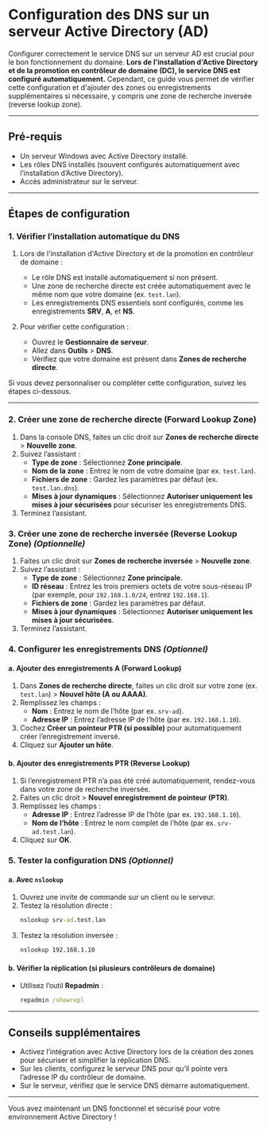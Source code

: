 # Configuration des DNS sur un serveur Active Directory (AD)

Configurer correctement le service DNS sur un serveur AD est crucial pour le bon fonctionnement du domaine. **Lors de l'installation d'Active Directory et de la promotion en contrôleur de domaine (DC), le service DNS est configuré automatiquement.** Cependant, ce guide vous permet de vérifier cette configuration et d'ajouter des zones ou enregistrements supplémentaires si nécessaire, y compris une zone de recherche inversée (reverse lookup zone).

---

## Pré-requis
- Un serveur Windows avec Active Directory installé.
- Les rôles DNS installés (souvent configurés automatiquement avec l’installation d’Active Directory).
- Accès administrateur sur le serveur.

---

## Étapes de configuration

### 1. Vérifier l’installation automatique du DNS
1. Lors de l'installation d'Active Directory et de la promotion en contrôleur de domaine :
    - Le rôle DNS est installé automatiquement si non présent.
    - Une zone de recherche directe est créée automatiquement avec le même nom que votre domaine (ex. `test.lan`).
    - Les enregistrements DNS essentiels sont configurés, comme les enregistrements **SRV**, **A**, et **NS**.
    
2. Pour vérifier cette configuration :
    - Ouvrez le **Gestionnaire de serveur**.
    - Allez dans **Outils** > **DNS**.
    - Vérifiez que votre domaine est présent dans **Zones de recherche directe**.

Si vous devez personnaliser ou compléter cette configuration, suivez les étapes ci-dessous.

---

### 2. Créer une zone de recherche directe (Forward Lookup Zone)
1. Dans la console DNS, faites un clic droit sur **Zones de recherche directe** > **Nouvelle zone**.
2. Suivez l’assistant :
    - **Type de zone** : Sélectionnez **Zone principale**.
    - **Nom de la zone** : Entrez le nom de votre domaine (par ex. `test.lan`).
    - **Fichiers de zone** : Gardez les paramètres par défaut (ex. `test.lan.dns`).
    - **Mises à jour dynamiques** : Sélectionnez **Autoriser uniquement les mises à jour sécurisées** pour sécuriser les enregistrements DNS.
3. Terminez l’assistant.

### 3. Créer une zone de recherche inversée (Reverse Lookup Zone) *(Optionnelle)*
1. Faites un clic droit sur **Zones de recherche inversée** > **Nouvelle zone**.
2. Suivez l’assistant :
    - **Type de zone** : Sélectionnez **Zone principale**.
    - **ID réseau** : Entrez les trois premiers octets de votre sous-réseau IP (par exemple, pour `192.168.1.0/24`, entrez `192.168.1`).
    - **Fichiers de zone** : Gardez les paramètres par défaut.
    - **Mises à jour dynamiques** : Sélectionnez **Autoriser uniquement les mises à jour sécurisées**.
3. Terminez l’assistant.

### 4. Configurer les enregistrements DNS *(Optionnel)*

#### a. Ajouter des enregistrements A (Forward Lookup)
1. Dans **Zones de recherche directe**, faites un clic droit sur votre zone (ex. `test.lan`) > **Nouvel hôte (A ou AAAA)**.
2. Remplissez les champs :
    - **Nom** : Entrez le nom de l’hôte (par ex. `srv-ad`).
    - **Adresse IP** : Entrez l’adresse IP de l’hôte (par ex. `192.168.1.10`).
3. Cochez **Créer un pointeur PTR (si possible)** pour automatiquement créer l’enregistrement inversé.
4. Cliquez sur **Ajouter un hôte**.

#### b. Ajouter des enregistrements PTR (Reverse Lookup)
1. Si l’enregistrement PTR n’a pas été créé automatiquement, rendez-vous dans votre zone de recherche inversée.
2. Faites un clic droit > **Nouvel enregistrement de pointeur (PTR)**.
3. Remplissez les champs :
    - **Adresse IP** : Entrez l’adresse IP de l’hôte (par ex. `192.168.1.10`).
    - **Nom de l’hôte** : Entrez le nom complet de l’hôte (par ex. `srv-ad.test.lan`).
4. Cliquez sur **OK**.

### 5. Tester la configuration DNS *(Optionnel)*

#### a. Avec `nslookup`
1. Ouvrez une invite de commande sur un client ou le serveur.
2. Testez la résolution directe :
    ```cmd
    nslookup srv-ad.test.lan
    ```
3. Testez la résolution inversée :
    ```cmd
    nslookup 192.168.1.10
    ```

#### b. Vérifier la réplication (si plusieurs contrôleurs de domaine)
- Utilisez l’outil **Repadmin** :
    ```cmd
    repadmin /showrepl
    ```

---

## Conseils supplémentaires
- Activez l’intégration avec Active Directory lors de la création des zones pour sécuriser et simplifier la réplication DNS.
- Sur les clients, configurez le serveur DNS pour qu’il pointe vers l’adresse IP du contrôleur de domaine.
- Sur le serveur, vérifiez que le service DNS démarre automatiquement.

---

Vous avez maintenant un DNS fonctionnel et sécurisé pour votre environnement Active Directory !
